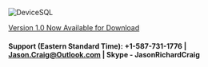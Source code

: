 ![DeviceSQL](https://raw.githubusercontent.com/jasonrichardcraig/devicesql/master/DeviceSQL.png)




[Version 1.0 Now Available for Download](https://github.com/jasonrichardcraig/DeviceSQL/tree/master/Version%201.0 "1.0")


#### Support (Eastern Standard Time): +1-587-731-1776 | Jason.Craig@Outlook.com | Skype - JasonRichardCraig
